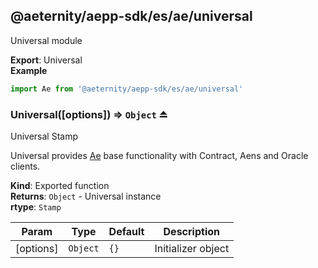 <a id="module_@aeternity/aepp-sdk/es/ae/universal"></a>

## @aeternity/aepp-sdk/es/ae/universal
Universal module

**Export**: Universal  
**Example**  
```js
import Ae from '@aeternity/aepp-sdk/es/ae/universal'
```
<a id="exp_module_@aeternity/aepp-sdk/es/ae/universal--Universal"></a>

### Universal([options]) ⇒ `Object` ⏏
Universal Stamp

Universal provides [Ae](#exp_module_@aeternity/aepp-sdk/es/ae--Ae) base functionality with Contract, Aens and Oracle clients.

**Kind**: Exported function  
**Returns**: `Object` - Universal instance  
**rtype**: `Stamp`

| Param | Type | Default | Description |
| --- | --- | --- | --- |
| [options] | `Object` | <code>{}</code> | Initializer object |

